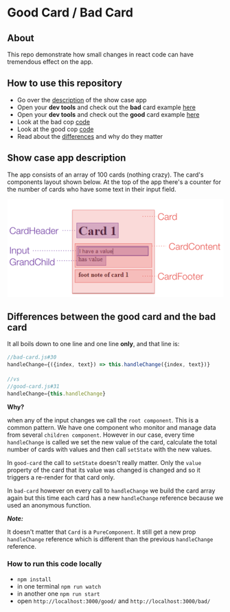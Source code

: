 # Good Card / Bad Card

## About
This repo demonstrate how small changes in react code can have tremendous effect
on the app.

## How to use this repository
* Go over the [description](#show-case-app-description) of the show case app
* Open your **dev tools** and check out the **bad** card example [here](https://ofirdagan.github.io/good-card-bad-card/dist/bad-card/)
* Open your **dev tools** and check out the **good** card example [here](https://ofirdagan.github.io/good-card-bad-card/dist/good-card/)
* Look at the bad cop [code](src/client/bad-card.js)
* Look at the good cop [code](src/client/good-card.js)
* Read about the [differences](#differences-between-the-good-card-and-the-bad-card) and why do they matter

## Show case app description
The app consists of an array of 100 cards (nothing crazy). The card's components layout shown below.
At the top of the app there's a counter for the number of cards who have some text in their
input field.

![card's components layout](docs/assets/card-components-layout.png "card's components layout")

## Differences between the good card and the bad card

It all boils down to one line and one line **only**, and that line is:

```javascript
//bad-card.js#30
handleChange={({index, text}) => this.handleChange({index, text})}

//vs
//good-card.js#31
handleChange={this.handleChange}
```
**Why?**

when any of the input changes we call the `root component`. This is a common pattern. We have one component who monitor
and manage data from several `children component`. However in our case, every time `handleChange` is called we set the new value
of the card, calculate the total number of cards with values and then call `setState` with the new values.

In `good-card` the call to `setState` doesn't really matter. Only the `value` property of the card that its value was changed is changed
and so it triggers a re-render for that card only.

In `bad-card` however on every call to `handleChange` we build the card array again but this time each card has a new `handleChange` reference
because we used an anonymous function. 

***Note:***

It doesn't matter that `Card` is a `PureComponent`. It still get a new prop `handleChange` reference which is different than
the previous `handleChange` reference.

### How to run this code locally

* `npm install`
* in one terminal `npm run watch`
* in another one `npm run start`
* open `http://localhost:3000/good/` and `http://localhost:3000/bad/`  
